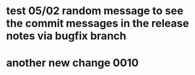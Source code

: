 # test 05/02 random message to see the commit messages in the release notes via bugfix branch
# another new change 0010